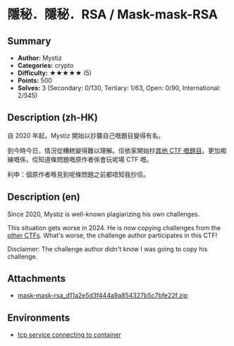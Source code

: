 隱秘．隱秘．RSA / Mask-mask-RSA
===

## Summary

* **Author:** Mystiz
* **Categories:** crypto
* **Difficulty:** ★★★★★ (5)
* **Points:** 500
* **Solves:** 3 (Secondary: 0/130, Tertiary: 1/63, Open: 0/90, International: 2/545)

## Description (zh-HK)

自 2020 年起，Mystiz 開始以抄襲自己嘅題目變得有名。

到今時今日，情況從糟糕變得難以理解。佢依家開始抄[其他 CTF 嘅題目](https://github.com/OfficialCyberSpace/CSCTF-2024/blob/main/crypto/mask-rsa/README.md)。更加痴線嘅係，佢知道條問題嘅原作者係會玩呢場 CTF 嘅。

利申：個原作者喺見到呢條問題之前都唔知我抄佢。

## Description (en)

Since 2020, Mystiz is well-known plagiarizing his own challenges.

This situation gets worse in 2024. He is now copying challenges from the [other CTFs](https://github.com/OfficialCyberSpace/CSCTF-2024/blob/main/crypto/mask-rsa/README.md). What's worse, the challenge author participates in this CTF!

Disclaimer: The challenge author didn't know I was going to copy his challenge.

## Attachments

- [mask-mask-rsa_d11a2e5d3f444a9a854327b5c7bfe22f.zip](https://github.com/blackb6a/hkcert-ctf-2024-challenges-public/releases/download/v1.0.0/mask-mask-rsa_d11a2e5d3f444a9a854327b5c7bfe22f.zip)


## Environments

- [tcp service connecting to container](env)


